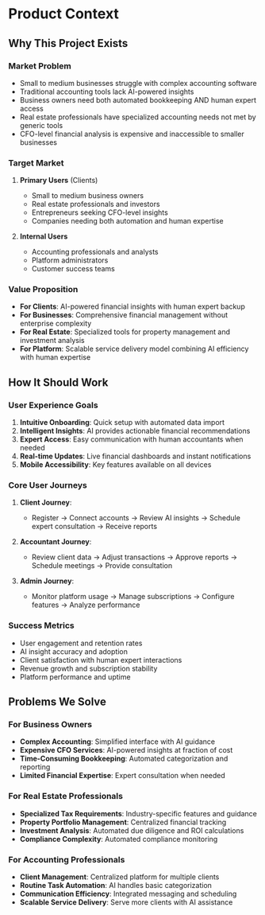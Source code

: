 # Product Context

## Why This Project Exists

### Market Problem
- Small to medium businesses struggle with complex accounting software
- Traditional accounting tools lack AI-powered insights
- Business owners need both automated bookkeeping AND human expert access
- Real estate professionals have specialized accounting needs not met by generic tools
- CFO-level financial analysis is expensive and inaccessible to smaller businesses

### Target Market
1. **Primary Users** (Clients)
   - Small to medium business owners
   - Real estate professionals and investors
   - Entrepreneurs seeking CFO-level insights
   - Companies needing both automation and human expertise

2. **Internal Users**
   - Accounting professionals and analysts
   - Platform administrators
   - Customer success teams

### Value Proposition
- **For Clients**: AI-powered financial insights with human expert backup
- **For Businesses**: Comprehensive financial management without enterprise complexity
- **For Real Estate**: Specialized tools for property management and investment analysis
- **For Platform**: Scalable service delivery model combining AI efficiency with human expertise

## How It Should Work

### User Experience Goals
1. **Intuitive Onboarding**: Quick setup with automated data import
2. **Intelligent Insights**: AI provides actionable financial recommendations
3. **Expert Access**: Easy communication with human accountants when needed
4. **Real-time Updates**: Live financial dashboards and instant notifications
5. **Mobile Accessibility**: Key features available on all devices

### Core User Journeys
1. **Client Journey**:
   - Register → Connect accounts → Review AI insights → Schedule expert consultation → Receive reports
   
2. **Accountant Journey**:
   - Review client data → Adjust transactions → Approve reports → Schedule meetings → Provide consultation
   
3. **Admin Journey**:
   - Monitor platform usage → Manage subscriptions → Configure features → Analyze performance

### Success Metrics
- User engagement and retention rates
- AI insight accuracy and adoption
- Client satisfaction with human expert interactions
- Revenue growth and subscription stability
- Platform performance and uptime

## Problems We Solve

### For Business Owners
- **Complex Accounting**: Simplified interface with AI guidance
- **Expensive CFO Services**: AI-powered insights at fraction of cost
- **Time-Consuming Bookkeeping**: Automated categorization and reporting
- **Limited Financial Expertise**: Expert consultation when needed

### For Real Estate Professionals
- **Specialized Tax Requirements**: Industry-specific features and guidance
- **Property Portfolio Management**: Centralized financial tracking
- **Investment Analysis**: Automated due diligence and ROI calculations
- **Compliance Complexity**: Automated compliance monitoring

### For Accounting Professionals
- **Client Management**: Centralized platform for multiple clients
- **Routine Task Automation**: AI handles basic categorization
- **Communication Efficiency**: Integrated messaging and scheduling
- **Scalable Service Delivery**: Serve more clients with AI assistance 